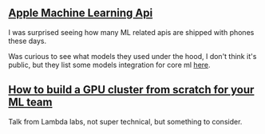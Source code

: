 ## [Apple Machine Learning Api](https://developer.apple.com/machine-learning/api/)
I was surprised seeing how many ML related apis are shipped with phones these days. 

Was curious to see what models they used under the hood, I don't think it's public, but they list some models integration for core ml [here](https://developer.apple.com/machine-learning/models/). 


## [How to build a GPU cluster from scratch for your ML team](http://files.lambdalabs.com/How%20to%20build%20a%20GPU%20cluster%20from%20scratch%20for%20your%20ML%20team.pdf)
Talk from Lambda labs, not super technical, but something to consider.
